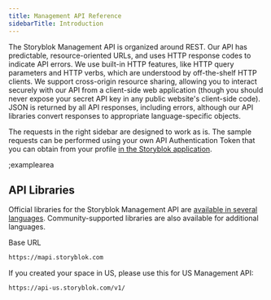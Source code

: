 ```yaml
---
title: Management API Reference
sidebarTitle: Introduction
---
```


The Storyblok Management API is organized around REST. Our API has predictable, resource-oriented URLs, and uses HTTP response codes to indicate API errors. We use built-in HTTP features, like HTTP query parameters and HTTP verbs, which are understood by off-the-shelf HTTP clients. We support cross-origin resource sharing, allowing you to interact securely with our API from a client-side web application (though you should never expose your secret API key in any public website's client-side code). JSON is returned by all API responses, including errors, although our API libraries convert responses to appropriate language-specific objects.

The requests in the right sidebar are designed to work as is. The sample requests can be performed using your own API Authentication Token that you can obtain from your profile [in the Storyblok application](http://app.storyblok.com/#!/me/account). 

;examplearea

## API Libraries

Official libraries for the Storyblok Management API are [available in several languages](https://www.storyblok.com/getting-started). Community-supported libraries are also available for additional languages.

Base URL

```bash
https://mapi.storyblok.com
```

If you created your space in US, please use this for US Management API:

```bash
https://api-us.storyblok.com/v1/
```
